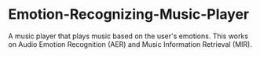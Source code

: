 # Emotion-Recognizing-Music-Player
A music player that plays music based on the user's emotions. This works on  Audio Emotion Recognition (AER) and Music Information Retrieval (MIR).
